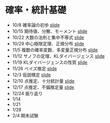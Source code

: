 # 確率・統計基礎


* 10/8 確率論の初歩 [slide](./slides/01_introduction.pdf)
* 10/15 期待値、分散、モーメント [slide](./slides/02_expectation.pdf)
* 10/22 大数の法則と集中不等式 [slide](./slides/03_concentration.pdf)
* 10/29 中心極限定理、正規分布 [slide](./slides/04_clt.pdf)
* 11/5 複数の確率変数、多変量正規分布 [slide](./slides/05_multivariate.pdf)
* 11/12 サノフの定理、KLダイバージェンス [slide](./slides/06_sanov.pdf) 
* 11/19 KLダイバージェンスの性質 [slide](./slides/07_kl.pdf)
* 11/26 ベイズ推定 [slide](./slides/08_bayes.pdf)
* 12/3 仮説検定 [slide](./slides/09_testing.pdf)
* 12/10 点推定、十分統計量 [slide](./slides/10_estimate.pdf)
* 12/17 点推定、不偏推定量 [slide](./slides/11_unbiased.pdf)
* 12/24 振り返り
* 1/14 
* 1/21 
* 1/28 
* 2/4 期末試験
